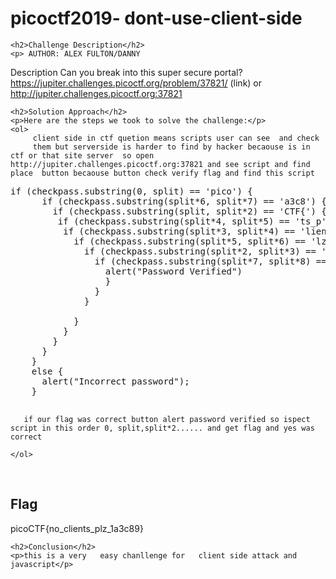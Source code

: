 
<!DOCTYPE html>
<html>
<head>
  
<body>
    <h1>picoctf2019- dont-use-client-side</h1>

    <h2>Challenge Description</h2>
    <p> AUTHOR: ALEX FULTON/DANNY

Description
Can you break into this super secure portal? https://jupiter.challenges.picoctf.org/problem/37821/ (link) or http://jupiter.challenges.picoctf.org:37821
 
</p>

    <h2>Solution Approach</h2>
    <p>Here are the steps we took to solve the challenge:</p>
    <ol>
         client side in ctf quetion means scripts user can see  and check
         them but serverside is harder to find by hacker becaouse is in ctf or that site server  so open http://jupiter.challenges.picoctf.org:37821 and see script and find place  button becaouse button check verify flag and find this script
<pre>
if (checkpass.substring(0, split) == 'pico') {
      if (checkpass.substring(split*6, split*7) == 'a3c8') {
        if (checkpass.substring(split, split*2) == 'CTF{') {
         if (checkpass.substring(split*4, split*5) == 'ts_p') {
          if (checkpass.substring(split*3, split*4) == 'lien') {
            if (checkpass.substring(split*5, split*6) == 'lz_1') {
              if (checkpass.substring(split*2, split*3) == 'no_c') {
                if (checkpass.substring(split*7, split*8) == '9}') {
                  alert("Password Verified")
                  }
                }
              }
      
            }
          }
        }
      }
    }
    else {
      alert("Incorrect password");
    }

</pre>
       if our flag was correct button alert password verified so ispect script in this order 0, split,split*2...... and get flag and yes was correct
    
    </ol>
<br>
    <h2>Flag</h2>
    <p class="flag">picoCTF{no_clients_plz_1a3c89}
</p>

    <h2>Conclusion</h2>
    <p>this is a very   easy chanllenge for   client side attack and javascript</p>
</body>
</html>
